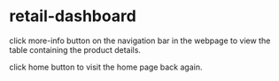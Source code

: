 # retail-dashboard

click more-info button on the navigation bar in the webpage to view the table containing the product details.

click home button to visit the home page back again.
